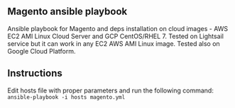 ## Magento ansible playbook
Ansible playbook for Magento and deps installation on cloud images - AWS EC2 AMI Linux Cloud Server and GCP CentOS/RHEL 7. Tested on Lightsail service but it can work in any EC2 AWS AMI Linux image. Tested also on Google Cloud Platform.

## Instructions
Edit hosts file with proper parameters and run the following command:
`ansible-playbook -i hosts magento.yml`
